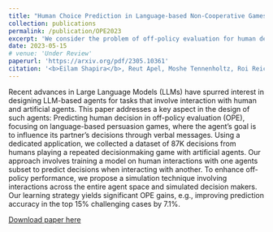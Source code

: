 ```yaml
---
title: "Human Choice Prediction in Language-based Non-Cooperative Games: Simulation-based Off-Policy Evaluation"
collection: publications
permalink: /publication/OPE2023
excerpt: 'We consider the problem of off-policy evaluation for human decision prediction in non-cooperative non-zero-sum games, collect an extensive novel dataset and present a simulation-based algorithm.'
date: 2023-05-15
# venue: 'Under Review'
paperurl: 'https://arxiv.org/pdf/2305.10361'
citation: '<b>Eilam Shapira</b>, Reut Apel, Moshe Tennenholtz, Roi Reichart (2023). "Human Choice Prediction in Language-based Non-Cooperative Games: Simulation-based Off-Policy Evaluation".'
---
```


Recent advances in Large Language Models (LLMs) have spurred interest in designing LLM-based agents for tasks that involve interaction with human and artificial
agents. This paper addresses a key aspect in the design of such agents: Predicting human decision in off-policy evaluation
(OPE), focusing on language-based persuasion games, where the agent’s goal is to influence its partner’s decisions through verbal messages. Using a dedicated application, we collected a dataset of 87K decisions
from humans playing a repeated decisionmaking game with artificial agents. Our
approach involves training a model on human interactions with one agents subset to
predict decisions when interacting with another. To enhance off-policy performance,
we propose a simulation technique involving interactions across the entire agent space
and simulated decision makers. Our learning strategy yields significant OPE gains,
e.g., improving prediction accuracy in the
top 15% challenging cases by 7.1%.

[Download paper here](https://arxiv.org/pdf/2305.10361.pdf)